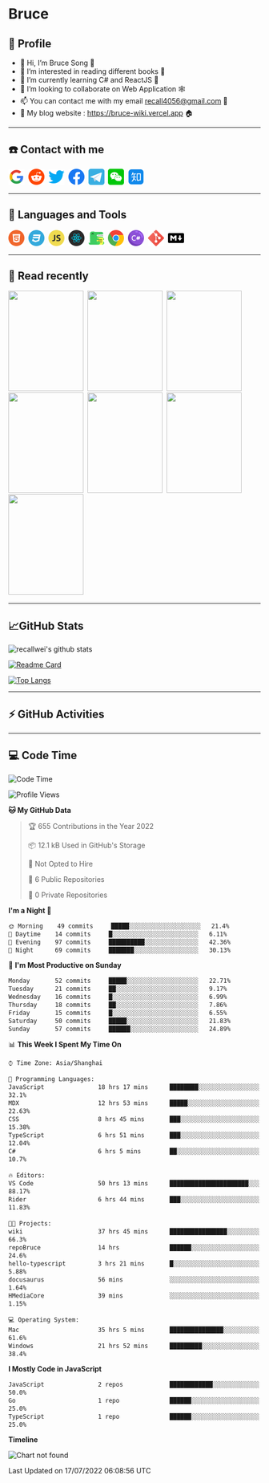 # Bruce

## 🦁️ Profile

- 👋 Hi, I’m Bruce Song 🦁️
- 👀 I’m interested in reading different books 📖
- 🌱 I’m currently learning C# and ReactJS 🚀
- 💞️ I’m looking to collaborate on Web Application 🕸️
- 📫 You can contact me with my email recall4056@gmail.com 📮
- 📖 My blog website : https://bruce-wiki.vercel.app 🏠

---

## ☎️ Contact with me

<img height="32" width="32" src="/img/google.png"/>&nbsp;
<img height="32" width="32" src="/img/reddit.png"/>&nbsp;
<img height="32" width="32" src="/img/twitter.png"/>&nbsp;
<img height="32" width="32" src="/img/facebook.png"/>&nbsp;
<a href="https://t.me/recallwei" target="_blank" rel="noreferrer noopener"><img height="32" width="32" src="/img/telegram.png"/></a>&nbsp;
<img height="32" width="32" src="/img/wechat.png"/>&nbsp;
<img height="32" width="32" src="/img/zhihu.png"/>&nbsp;

---

## 🚀 Languages and Tools

<a href="https://bruce-wiki.vercel.app/docs/html" target="_blank" rel="noreferrer noopener"><img height="32" width="32" src="/img/html.png"/></a>&nbsp;
<a href="https://bruce-wiki.vercel.app/docs/css" target="_blank" rel="noreferrer noopener"><img height="32" width="32" src="/img/css.png"/></a>&nbsp;
<a href="https://bruce-wiki.vercel.app/docs/javascript" target="_blank" rel="noreferrer noopener"><img height="32" width="32" src="/img/javascript.png"/></a>&nbsp;
<a href="https://bruce-wiki.vercel.app/docs/react" target="_blank" rel="noreferrer noopener"><img height="32" width="32" src="/img/react.png"/></a>&nbsp;
<a href="https://bruce-wiki.vercel.app/docs/docusaurus" target="_blank" rel="noreferrer noopener"><img height="32" width="32" src="/img/docusaurus.png"/></a>&nbsp;
<img height="32" width="32" src="/img/chrome.png"/>&nbsp;
<a href="https://bruce-wiki.vercel.app/docs/csharp" target="_blank" rel="noreferrer noopener"><img height="32" width="32" src="/img/csharp.png"/></a>&nbsp;
<img height="32" width="32" src="/img/git.png"/>&nbsp;
<a href="https://bruce-wiki.vercel.app/docs/markdown" target="_blank" rel="noreferrer noopener"><img height="32" width="32" src="/img/markdown.png"/></a>&nbsp;

---

## 📖 Read recently

<img height="200" width="150" src="https://img9.doubanio.com/view/subject/s/public/s27283822.jpg"/>&nbsp;
<img height="200" width="150" src="https://img9.doubanio.com/view/subject/l/public/s33524212.jpg"/>&nbsp;
<img height="200" width="150" src="https://img9.doubanio.com/view/subject/m/public/s33460221.jpg"/>&nbsp;
<img height="200" width="150" src="https://img3.doubanio.com/view/subject/l/public/s8958650.jpg"/>&nbsp;
<img height="200" width="150" src="https://img9.doubanio.com/view/subject/l/public/s33703494.jpg"/>&nbsp;
<img height="200" width="150" src="https://img3.doubanio.com/view/subject/l/public/s29820180.jpg"/>&nbsp;
<img height="200" width="150" src="https://img9.doubanio.com/view/subject/l/public/s11329547.jpg"/>&nbsp;

---

## 📈GitHub Stats

![recallwei's github stats](https://github-readme-stats.vercel.app/api?username=recallwei&show_icons=true&theme=dracula&count_private=true&include_all_commits)

<!---
repository 卡片
--->

[![Readme Card](https://github-readme-stats.vercel.app/api/pin/?username=recallwei&repo=recallwei&theme=dracula)](https://github.com/recallwei/daily)

<!---
repository 常用语言 layout=compact（紧凑布局）
--->

[![Top Langs](https://github-readme-stats.vercel.app/api/top-langs/?username=recallwei&layout=compact&theme=dracula)](https://github.com/recallwei/daily)

---

## ⚡️ GitHub Activities

<!--START_SECTION:activity-->

<!--END_SECTION:activity-->

---

## 💻 Code Time

<!--START_SECTION:waka-->
![Code Time](http://img.shields.io/badge/Code%20Time-0%20secs-blue)

![Profile Views](http://img.shields.io/badge/Profile%20Views-10-blue)

**🐱 My GitHub Data** 

> 🏆 655 Contributions in the Year 2022
 > 
> 📦 12.1 kB Used in GitHub's Storage 
 > 
> 🚫 Not Opted to Hire
 > 
> 📜 6 Public Repositories 
 > 
> 🔑 0 Private Repositories  
 > 
**I'm a Night 🦉** 

```text
🌞 Morning    49 commits     █████░░░░░░░░░░░░░░░░░░░░   21.4% 
🌆 Daytime    14 commits     █░░░░░░░░░░░░░░░░░░░░░░░░   6.11% 
🌃 Evening    97 commits     ██████████░░░░░░░░░░░░░░░   42.36% 
🌙 Night      69 commits     ███████░░░░░░░░░░░░░░░░░░   30.13%

```
📅 **I'm Most Productive on Sunday** 

```text
Monday       52 commits     █████░░░░░░░░░░░░░░░░░░░░   22.71% 
Tuesday      21 commits     ██░░░░░░░░░░░░░░░░░░░░░░░   9.17% 
Wednesday    16 commits     █░░░░░░░░░░░░░░░░░░░░░░░░   6.99% 
Thursday     18 commits     ██░░░░░░░░░░░░░░░░░░░░░░░   7.86% 
Friday       15 commits     █░░░░░░░░░░░░░░░░░░░░░░░░   6.55% 
Saturday     50 commits     █████░░░░░░░░░░░░░░░░░░░░   21.83% 
Sunday       57 commits     ██████░░░░░░░░░░░░░░░░░░░   24.89%

```


📊 **This Week I Spent My Time On** 

```text
⌚︎ Time Zone: Asia/Shanghai

💬 Programming Languages: 
JavaScript               18 hrs 17 mins      ████████░░░░░░░░░░░░░░░░░   32.1% 
MDX                      12 hrs 53 mins      █████░░░░░░░░░░░░░░░░░░░░   22.63% 
CSS                      8 hrs 45 mins       ███░░░░░░░░░░░░░░░░░░░░░░   15.38% 
TypeScript               6 hrs 51 mins       ███░░░░░░░░░░░░░░░░░░░░░░   12.04% 
C#                       6 hrs 5 mins        ██░░░░░░░░░░░░░░░░░░░░░░░   10.7%

🔥 Editors: 
VS Code                  50 hrs 13 mins      ██████████████████████░░░   88.17% 
Rider                    6 hrs 44 mins       ███░░░░░░░░░░░░░░░░░░░░░░   11.83%

🐱‍💻 Projects: 
wiki                     37 hrs 45 mins      ████████████████░░░░░░░░░   66.3% 
repoBruce                14 hrs              ██████░░░░░░░░░░░░░░░░░░░   24.6% 
hello-typescript         3 hrs 21 mins       █░░░░░░░░░░░░░░░░░░░░░░░░   5.88% 
docusaurus               56 mins             ░░░░░░░░░░░░░░░░░░░░░░░░░   1.64% 
HMediaCore               39 mins             ░░░░░░░░░░░░░░░░░░░░░░░░░   1.15%

💻 Operating System: 
Mac                      35 hrs 5 mins       ███████████████░░░░░░░░░░   61.6% 
Windows                  21 hrs 52 mins      █████████░░░░░░░░░░░░░░░░   38.4%

```

**I Mostly Code in JavaScript** 

```text
JavaScript               2 repos             ████████████░░░░░░░░░░░░░   50.0% 
Go                       1 repo              ██████░░░░░░░░░░░░░░░░░░░   25.0% 
TypeScript               1 repo              ██████░░░░░░░░░░░░░░░░░░░   25.0%

```


**Timeline**

![Chart not found](https://raw.githubusercontent.com/recallwei/recallwei/main/charts/bar_graph.png) 


 Last Updated on 17/07/2022 06:08:56 UTC
<!--END_SECTION:waka-->
<!---
recallwei/recallwei is a ✨ special ✨ repository because its `README.md` (this file) appears on your GitHub profile.
You can click the Preview link to take a look at your changes.
--->
